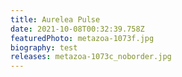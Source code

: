```yaml
---
title: Aurelea Pulse
date: 2021-10-08T00:32:39.758Z
featuredPhoto: metazoa-1073f.jpg
biography: test
releases: metazoa-1073c_noborder.jpg
---
```

